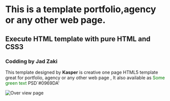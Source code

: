 
# This is a  template portfolio,agency or any other web page.
## Execute HTML template with pure HTML and CSS3
### Codding by Jad Zaki
This template  designed by  **Kasper** is creative one page HTML5 template great for portfolio, agency or any other web page , It also available as <span style="color: green"> Some green text </span>  PSD`#0969DA'

![Over view page](https://github.com/jadsaz/HTML_CSS3_Template2/blob/main/design/all.png)

